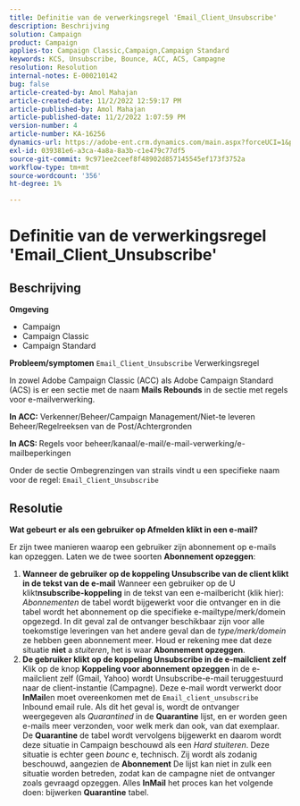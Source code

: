 ```yaml
---
title: Definitie van de verwerkingsregel 'Email_Client_Unsubscribe'
description: Beschrijving
solution: Campaign
product: Campaign
applies-to: Campaign Classic,Campaign,Campaign Standard
keywords: KCS, Unsubscribe, Bounce, ACC, ACS, Campagne
resolution: Resolution
internal-notes: E-000210142
bug: false
article-created-by: Amol Mahajan
article-created-date: 11/2/2022 12:59:17 PM
article-published-by: Amol Mahajan
article-published-date: 11/2/2022 1:07:59 PM
version-number: 4
article-number: KA-16256
dynamics-url: https://adobe-ent.crm.dynamics.com/main.aspx?forceUCI=1&pagetype=entityrecord&etn=knowledgearticle&id=421b7525-ae5a-ed11-9561-6045bd006a22
exl-id: 039381e6-a3ca-4a8a-8a3b-c1e479c77df5
source-git-commit: 9c971ee2ceef8f48902d857145545ef173f3752a
workflow-type: tm+mt
source-wordcount: '356'
ht-degree: 1%

---
```


# Definitie van de verwerkingsregel &#39;Email_Client_Unsubscribe&#39;

## Beschrijving

<b>Omgeving</b>
- Campaign
- Campaign Classic
- Campaign Standard

<b>Probleem/symptomen</b>
`Email_Client_Unsubscribe` Verwerkingsregel

In zowel Adobe Campaign Classic (ACC) als Adobe Campaign Standard (ACS) is er een sectie met de naam <b>Mails Rebounds</b> in de sectie met regels voor e-mailverwerking.

<b>In ACC:</b> Verkenner/Beheer/Campaign Management/Niet-te leveren Beheer/Regelreeksen van de Post/Achtergronden

<b>In ACS: </b>Regels voor beheer/kanaal/e-mail/e-mail-verwerking/e-mailbeperkingen

Onder de sectie Ombegrenzingen van strails vindt u een specifieke naam voor de regel: `Email_Client_Unsubscribe`


## Resolutie


<b>Wat gebeurt er als een gebruiker op Afmelden klikt in een e-mail?</b>

Er zijn twee manieren waarop een gebruiker zijn abonnement op e-mails kan opzeggen. Laten we de twee soorten <b>Abonnement opzeggen</b>:

1. <b>Wanneer de gebruiker op de koppeling Unsubscribe van de client klikt in de tekst van de e-mail</b>
Wanneer een gebruiker op de U klikt<b>nsubscribe-koppeling</b> in de tekst van een e-mailbericht (klik hier): *Abonnementen* de tabel wordt bijgewerkt voor die ontvanger en in die tabel wordt het abonnement op die specifieke e-mailtype/merk/domein opgezegd. In dit geval zal de ontvanger beschikbaar zijn voor alle toekomstige leveringen van het andere geval dan de *type/merk/domein* ze hebben geen abonnement meer. Houd er rekening mee dat deze situatie <b>niet</b> a *stuiteren*, het is waar <b>Abonnement opzeggen</b>.
2. <b>De gebruiker klikt op de koppeling Unsubscribe in de e-mailclient zelf</b>
Klik op de knop <b>Koppeling voor abonnement opzeggen</b> in de e-mailclient zelf (Gmail, Yahoo) wordt Unsubscribe-e-mail teruggestuurd naar de client-instantie (Campagne). Deze e-mail wordt verwerkt door <b>InMail</b>en moet overeenkomen met de `Email_client_unsubscribe` Inbound email rule. Als dit het geval is, wordt de ontvanger weergegeven als *Quarantined* in de <b>Quarantine</b> lijst, en er worden geen e-mails meer verzonden, voor welk merk dan ook, van dat exemplaar. De <b>Quarantine</b> de tabel wordt vervolgens bijgewerkt en daarom wordt deze situatie in Campaign beschouwd als een *Hard stuiteren*. Deze situatie is echter geen *bounc* e, technisch. Zij wordt als zodanig beschouwd, aangezien de <b>Abonnement</b> De lijst kan niet in zulk een situatie worden betreden, zodat kan de campagne niet de ontvanger zoals gevraagd opzeggen. Alles <b>InMail</b> het proces kan het volgende doen: bijwerken <b>Quarantine</b> tabel.
